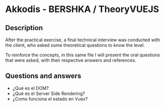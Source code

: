 # Akkodis - BERSHKA / TheoryVUEJS

## Description

After the practical exercise, a final technical interview was conducted with the client, who asked some theoretical questions to know the level.

To reinforce the concepts, in this same file I will present the oral questions that were asked, with their respective answers and references.

## Questions and answers

- ¿Qué es el DOM?
- ¿Qué es el Server Side Rendering?
- ¿Como funciona el estado en Vuex?
